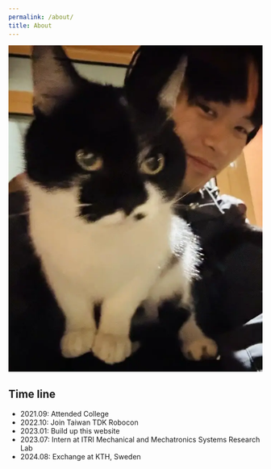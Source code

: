 ```yaml
---
permalink: /about/
title: About
---
```


<div id="en" style="display:none;">
  Born in 2003 from Chiayi, I'm currently studying Mechanical Engineering at NCTU. Got hooked on photography and coding during my college days, and that’s how this website came to life.
  <br><br>
  Always wandering between numbers and symbols, with a head full of chaotic thoughts. Loves fried rice from stir-fry shops, dreams of living by the sea, owning a cat, and sleeping in forever.
</div>
<div id="zh-TW" style="display:none;">
  2003年生，嘉義人，在交通大學唸機械。大學時迷上攝影與寫程式，這個網站因此而生。時常迷惘在數字、符號間，腦子裡總塞滿著混亂思緒。喜歡熱炒店的炒飯，以後想住海邊、養隻貓咪，還有睡飽。
</div>

<script>
  const userLanguage = navigator.language || navigator.userLanguage;
  const lang = userLanguage.startsWith("zh") ? "zh-TW" : "en";
  document.getElementById(lang).style.display = "block";
</script>

![me with cat](/assets/image/cat.webp)

## Time line

- 2021.09: Attended College
- 2022.10: Join Taiwan TDK Robocon
- 2023.01: Build up this website
- 2023.07: Intern at ITRI Mechanical and Mechatronics Systems Research Lab
- 2024.08: Exchange at KTH, Sweden
